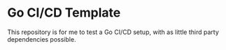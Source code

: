 # Go CI/CD Template

This repository is for me to test a Go CI/CD setup, with as little third party dependencies possible.
